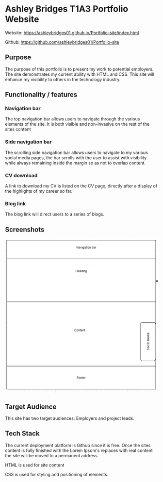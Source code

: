 # Ashley Bridges T1A3 Portfolio Website

Website: https://ashleybridges01.github.io/Portfolio-site/index.html

Github: https://github.com/ashleybridges01/Portfolio-site

## Purpose

The purpose of this portfolio is to present my work to potential employers. The site demonstrates my current ability with HTML and CSS.  This site will enhance my visibility to others in the technology industry.

## Functionality / features

### Navigation bar

The top navigation bar allows users to navigate through the various elements of the site. It is both visible and non-invasive on the rest of the sites content

### Side navigation bar

The scrolling side navigation bar allows users to navigate to my various social media pages, the bar scrolls with the user to assist with visibility while always remaining inside the margin so as not to overlap content.

### CV download

A link to download my CV is listed on the CV page, directly after a display of the highlights of my career so far.

### Blog link

The blog link will direct users to a series of blogs.

## Screenshots

![](/Resources/wireframe.png)

## Target Audience

This site has two target audiences; Employers and project leads.

## Tech Stack

The current deployment platform is Github since it is free. Once the sites content is fully finished with the Lorem Ipsom's replaces with real content the site will be moved to a permanent address.

HTML is used for site content

CSS is used for styling and positioning of elements.